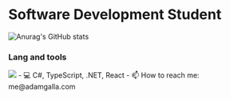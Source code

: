 <h1>Software Development Student</h1>

![Anurag's GitHub stats](https://github-readme-stats.vercel.app/api?username=AdamGalla&show_icons=true&rank_icon=github&hide=stars&hide_border=true&bg_color=45,22272e,284061,39e8bd&text_color=ffffff&title_color=ffffff&icon_color=39e8bd)

<h3>Lang and tools</h3>
<img src="https://static-00.iconduck.com/assets.00/typescript-icon-icon-1024x1024-vh3pfez8.png" style={{width="30px"; borderRadius="15px"}}/>
- 💻 C#, TypeScript, .NET, React
- 📫 How to reach me: me@adamgalla.com
